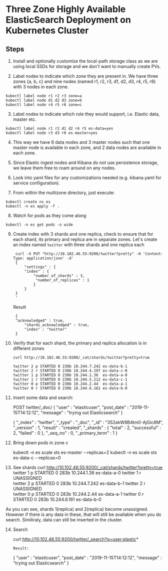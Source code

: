 
# Three Zone Highly Available ElasticSearch Deployment on Kubernetes Cluster




## Steps

1. Install and optionally customize the local-path storage class as we are using local SSDs for storage and we don't want to manually create PVs.

2. Label nodes to indicate which zone they are present in. We have three zones {a, b, c} and nine nodes (named r1, r2, r3, d1, d2, d3, r4, r5, r6)  with 3 nodes in each zone.

``` 
kubectl label node r1 r2 r3 zone=a
kubectl label node d1 d2 d3 zone=b
kubectl label node r4 r5 r6 zone=c
```

3. Label nodes to indicate which role they would support, i.e. Elastic data, master etc.

```
kubectl label node r1 r2 d1 d2 r4 r5 es-data=yes
kubectl label node r3 d3 r6 es-master=yes
```

4. This way we have 6 data nodes and 3 master nodes such that one master node is available in each zone, and 2 data nodes are available in each zone.

5. Since Elastic ingest nodes and Kibana do not use persistence storage, we leave them free to roam around on any nodes.

6. Look into yaml files for any customizations needed (e.g. kibana.yaml for service configuration).

7. From within the multizone directory, just execute:

``` 
kubectl create ns es
kubectl -n es apply -f .
```
8. Watch for pods as they come along

```
kubectl -n es get pods -o wide
```
9. Create index with 3 shards and one replica, check to ensure that for each shard, its primary and replica are in separate zones.
   Let's create an index named `twitter` with three shards and one replica each
   
        curl -X PUT "http://10.102.46.55:9200/twitter?pretty" -H 'Content-Type: application/json' -d'
        {
            "settings" : {
            "index" : {
                "number_of_shards" : 3, 
                 "number_of_replicas" : 1 
                }
            }
        }
        '
    Result

        {
        "acknowledged" : true,
            "shards_acknowledged" : true,
            "index" : "twitter"
        }

10. Verify that for each shard, the primary and replica allocation is in different zones

        curl http://10.102.46.55:9200/_cat/shards/twitter?pretty=true

        twitter 2 p STARTED 0 230b 10.244.7.242 es-data-b-1
        twitter 2 r STARTED 0 230b 10.244.4.197 es-data-c-0
        twitter 1 p STARTED 0 230b 10.244.1.36  es-data-a-0
        twitter 1 r STARTED 0 230b 10.244.5.212 es-data-c-1
        twitter 0 p STARTED 0 230b 10.244.2.44  es-data-a-1
        twitter 0 r STARTED 0 230b 10.244.6.161 es-data-b-0  

11. Insert some data and search:

       POST twitter/_doc/
       {
        "user" : "elasticuser",
        "post_date" : "2019-11-15T14:12:12",
        "message" : "trying out Elasticsearch"
       }

       {
	  "_index" : "twitter",
	  "_type" : "_doc",
	  "_id" : "352akW8B4tm0-AjGic8M",
	  "_version" : 1,
	  "result" : "created",
	  "_shards" : {
	    "total" : 2,
	    "successful" : 2,
	    "failed" : 0
	  },
	  "_seq_no" : 0,
	  "_primary_term" : 1
	}

12. Bring down pods in zone c

      kubectl -n es scale sts es-master --replicas=2
      kubectl -n es scale sts es-data-c --replicas=0

13. See shards
	curl http://10.102.46.55:9200/_cat/shards/twitter?pretty=true
	twitter 1 p STARTED    0 283b 10.244.1.36  es-data-a-0
	twitter 1 r UNASSIGNED                     
	twitter 2 p STARTED    0 283b 10.244.7.242 es-data-b-1
	twitter 2 r UNASSIGNED                     
	twitter 0 p STARTED    0 283b 10.244.2.44  es-data-a-1
	twitter 0 r STARTED    0 283b 10.244.6.161 es-data-b-0

As you can see, shards 1(replica) and 2(replica) become unassigned. However if there is any data in these, that will still be available when you do search. Similiraly, data can still be inserted in the cluster.

14. Search
	
	curl http://10.102.46.55:9200/twitter/_search?q=user:elastic*

        Result:
	{
	    "user" : "elasticuser",
	    "post_date" : "2019-11-15T14:12:12",
	    "message" : "trying out Elasticsearch"
	}





